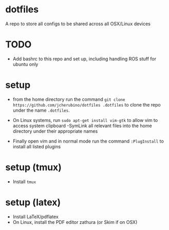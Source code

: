 # dotfiles
A repo to store all configs to be shared across all OSX/Linux devices

# TODO

- Add bashrc to this repo and set up, including handling ROS stuff for ubuntu only

# setup
- from the home directory run the command `git clone https://github.com/jcherubino/dotfiles .dotfiles` to clone the repo under the name `.dotfiles`.

- On Linux systems, run `sudo apt-get install vim-gtk` to allow vim to access
system clipboard
-SymLink all relevant files into the home directory under their appropriate names
- Finally open vim and in normal mode run the command `:PlugInstall` to install all listed plugins

# setup (tmux)
- Install `tmux` 

# setup (latex)
- Install LaTeX/pdflatex 
- On Linux, install the PDF editor zathura (or Skim if on OSX)

